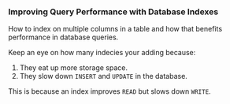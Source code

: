 ### Improving Query Performance with Database Indexes

How to index on multiple columns in a table and how that benefits performance in
database queries.

Keep an eye on how many indecies your adding because:

1. They eat up more storage space.
2. They slow down ```INSERT``` and ```UPDATE``` in the database.

This is because an index improves ```READ``` but slows down ```WRITE```.

